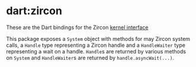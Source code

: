 dart:zircon
===========

These are the Dart bindings for the Zircon [kernel
interface](https://fuchsia.googlesource.com/zircon/+/HEAD/docs/)

This package exposes a `System` object with methods for may Zircon system
calls, a `Handle` type representing a Zircon handle and a `HandleWaiter` type
representing a wait on a handle. `Handle`s are returned by various methods on
`System` and `HandleWaiter`s are returned by `handle.asyncWait(...)`.
